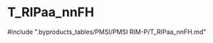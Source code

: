 # T_RIPaa_nnFH

<!-- ATTENTION : Ne pas supprimer ou modifier la ligne ci-dessous -->
#include ".byproducts_tables/PMSI/PMSI RIM-P/T_RIPaa_nnFH.md"
<!-- ATTENTION : Ne pas supprimer ou modifier la ligne ci-dessus -->
